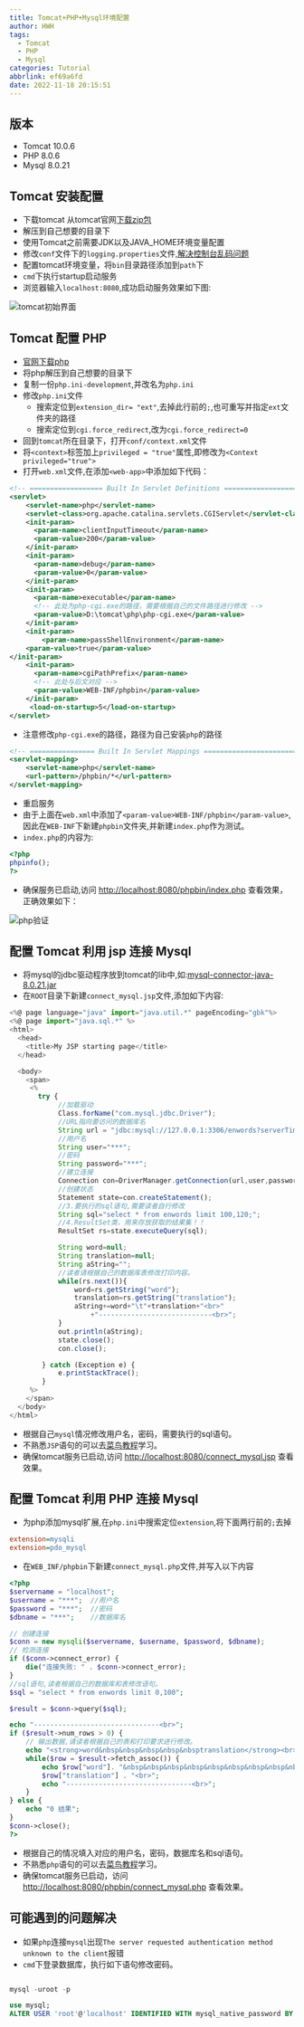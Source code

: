 ```yaml
---
title: Tomcat+PHP+Mysql环境配置
author: HWH
tags:
  - Tomcat
  - PHP
  - Mysql
categories: Tutorial
abbrlink: ef69a6fd
date: 2022-11-18 20:15:51
---
```




## 版本
- Tomcat 10.0.6
- PHP 8.0.6
- Mysql 8.0.21

## Tomcat 安装配置

- 下载tomcat 从tomcat官网[下载zip包](https://tomcat.apache.org/download-10.cgi)
- 解压到自己想要的目录下
- 使用Tomcat之前需要JDK以及JAVA_HOME环境变量配置
- 修改`conf`文件下的`logging.properties`文件,[解决控制台乱码问题](https://blog.csdn.net/weixin_44580492/article/details/106358111)
- 配置tomcat环境变量，将`bin`目录路径添加到`path`下
- `cmd`下执行startup启动服务
- 浏览器输入`localhost:8080`,成功启动服务效果如下图:

![tomcat初始界面](https://img-blog.csdnimg.cn/20210516194605404.png?x-oss-process=image/watermark,type_ZmFuZ3poZW5naGVpdGk,shadow_10,text_aHR0cHM6Ly9ibG9nLmNzZG4ubmV0L2gyNzYzMjQ2ODIz,size_16,color_FFFFFF,t_70#pic_center)


## Tomcat 配置 PHP

- [官网下载php](https://windows.php.net/download#php-7.0)
- 将php解压到自己想要的目录下
- 复制一份`php.ini-development`,并改名为`php.ini`
- 修改`php.ini`文件
	- 搜索定位到`extension_dir= "ext"`,去掉此行前的`;`,也可重写并指定`ext`文件夹的路径
	- 搜索定位到`cgi.force_redirect`,改为`cgi.force_redirect=0`
- 回到`tomcat`所在目录下，打开`conf/context.xml`文件
- 将`<context>`标签加上`privileged = "true"`属性,即修改为`<Context privileged="true">`
- 打开`web.xml`文件,在添加`<web-app>`中添加如下代码：

```xml
<!-- ================== Built In Servlet Definitions ==================== -->
<servlet>
    <servlet-name>php</servlet-name>
    <servlet-class>org.apache.catalina.servlets.CGIServlet</servlet-class>
    <init-param>
      <param-name>clientInputTimeout</param-name>
      <param-value>200</param-value>
    </init-param>
    <init-param>
      <param-name>debug</param-name>
      <param-value>0</param-value>
    </init-param>
    <init-param>
      <param-name>executable</param-name>
      <!-- 此处为php-cgi.exe的路径，需要根据自己的文件路径进行修改 -->
      <param-value>D:\tomcat\php\php-cgi.exe</param-value>
    </init-param>
    <init-param>
        <param-name>passShellEnvironment</param-name>
    <param-value>true</param-value>
</init-param>
    <init-param>
      <param-name>cgiPathPrefix</param-name>
      <!-- 此处与后文对应 -->
      <param-value>WEB-INF/phpbin</param-value>
    </init-param>
     <load-on-startup>5</load-on-startup>
</servlet>
```

- 注意修改`php-cgi.exe`的路径，路径为自己安装`php`的路径

```xml
<!-- ================ Built In Servlet Mappings ========================= -->
<servlet-mapping>
    <servlet-name>php</servlet-name>
    <url-pattern>/phpbin/*</url-pattern>
</servlet-mapping>
```

- 重启服务
- 由于上面在`web.xml`中添加了`<param-value>WEB-INF/phpbin</param-value>`,因此在`WEB-INF`下新建`phpbin`文件夹,并新建`index.php`作为测试。
- `index.php`的内容为:

```php
<?php
phpinfo();
?>
```

- 确保服务已启动,访问 [http://localhost:8080/phpbin/index.php](http://localhost:8080/phpbin/index.php) 查看效果，正确效果如下：

![php验证](https://img-blog.csdnimg.cn/20210516194717224.png?x-oss-process=image/watermark,type_ZmFuZ3poZW5naGVpdGk,shadow_10,text_aHR0cHM6Ly9ibG9nLmNzZG4ubmV0L2gyNzYzMjQ2ODIz,size_16,color_FFFFFF,t_70#pic_center)


## 配置 Tomcat 利用 jsp 连接 Mysql

- 将mysql的jdbc驱动程序放到tomcat的lib中,如:[mysql-connector-java-8.0.21.jar](https://download.csdn.net/download/h2763246823/18777147)
- 在`ROOT`目录下新建`connect_mysql.jsp`文件,添加如下内容:

```js
<%@ page language="java" import="java.util.*" pageEncoding="gbk"%>
<%@ page import="java.sql.*" %>
<html>
  <head>
    <title>My JSP starting page</title>
  </head>

  <body>
    <span>
     <%
       try {
			//加载驱动
			Class.forName("com.mysql.jdbc.Driver");
			//URL指向要访问的数据库名
            String url = "jdbc:mysql://127.0.0.1:3306/enwords?serverTimezone=UTC";
            //用户名
            String user="***";
            //密码
            String password="***";
			//建立连接
			Connection con=DriverManager.getConnection(url,user,password);
		    //创建状态
			Statement state=con.createStatement();
            //3.要执行的sql语句,需要读者自行修改
            String sql="select * from enwords limit 100,120;";
            //4.ResultSet类，用来存放获取的结果集！！
			ResultSet rs=state.executeQuery(sql);

			String word=null;
            String translation=null;
            String aString="";
            //读者请根据自己的数据库表修改打印内容。
			while(rs.next()){
			    word=rs.getString("word");
                translation=rs.getString("translation");
				aString+=word+"\t"+translation+"<br>"
					+"----------------------------<br>";
			}
			out.println(aString);
			state.close();
			con.close();

		} catch (Exception e) {
			e.printStackTrace();
		}
     %>
    </span>
  </body>
</html>
```
- 根据自己`mysql`情况修改用户名，密码，需要执行的sql语句。
- 不熟悉`JSP`语句的可以去[菜鸟教程](https://www.runoob.com/jsp/jsp-database-access.html)学习。
- 确保tomcat服务已启动,访问 [http://localhost:8080/connect_mysql.jsp](http://localhost:8080/connect_mysql.jsp) 查看效果。

## 配置 Tomcat 利用 PHP 连接 Mysql

- 为php添加mysql扩展,在`php.ini`中搜索定位`extension`,将下面两行前的`;`去掉

```ini
extension=mysqli
extension=pdo_mysql
```
- 在`WEB_INF/phpbin`下新建`connect_mysql.php`文件,并写入以下内容

```php
<?php
$servername = "localhost";
$username = "***";	//用户名
$password = "***";	//密码
$dbname = "***";	//数据库名

// 创建连接
$conn = new mysqli($servername, $username, $password, $dbname);
// 检测连接
if ($conn->connect_error) {
    die("连接失败: " . $conn->connect_error);
}
//sql语句,读者根据自己的数据库和表修改语句。
$sql = "select * from enwords limit 0,100";

$result = $conn->query($sql);

echo "-------------------------------<br>";
if ($result->num_rows > 0) {
    // 输出数据,请读者根据自己的表和打印要求进行修改。
    echo "<strong>word&nbsp&nbsp&nbsp&nbsp&nbsptranslation</strong><br>";
    while($row = $result->fetch_assoc()) {
        echo $row["word"]. "&nbsp&nbsp&nbsp&nbsp&nbsp&nbsp&nbsp&nbsp&nbsp&nbsp" .
		$row["translation"] . "<br>";
		echo "-------------------------------<br>";
    }
} else {
    echo "0 结果";
}
$conn->close();
?>
```
- 根据自己的情况填入对应的用户名，密码，数据库名和sql语句。
- 不熟悉`php`语句的可以去[菜鸟教程](https://www.runoob.com/php/php-mysql-intro.html)学习。
- 确保tomcat服务已启动，访问[http://localhost:8080/phpbin/connect_mysql.php](http://localhost:8080/phpbin/connect_mysql.php) 查看效果。

## 可能遇到的问题解决
- 如果`php`连接`mysql`出现`The server requested authentication method unknown to the client`报错
- `cmd`下登录数据库，执行如下语句修改密码。

```sql

mysql -uroot -p

use mysql;
ALTER USER 'root'@'localhost' IDENTIFIED WITH mysql_native_password BY '你的密码';
```
